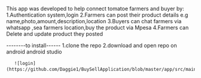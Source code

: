 This app was developed to help connect tomatoe farmers and buyer by:
1.Authentication system,login
2.Farmers can post their product details e.g name,photo,amount,description,location
3.Buyers can chat farmers via whatsapp ,sea farmers location,buy the product via Mpesa
4.Farmers can Delete and update product they posted

--------to install------
1.clone the repo
2.download and open repo on android android studio
       
       ![login](https://github.com/Daggie1/BuySellApplication/blob/master/app/src/main/res/drawable/login.png)
     
